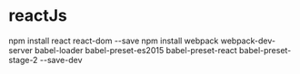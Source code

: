 # reactJs
npm install react react-dom --save
npm install webpack webpack-dev-server babel-loader babel-preset-es2015 babel-preset-react babel-preset-stage-2 --save-dev